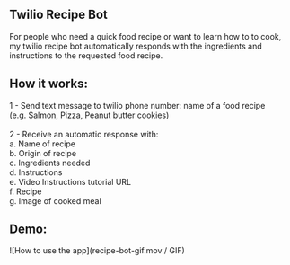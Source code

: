 Twilio Recipe Bot
-------------------------------------------------------------------------

For people who need a quick food recipe or want to learn how to to cook, 
my twilio recipe bot automatically responds with the ingredients and instructions to the requested food recipe.

How it works:
-------------------------------------------------------------------------
1 - Send text message to twilio phone number: name of a food recipe <br />
(e.g. Salmon, Pizza, Peanut butter cookies)<br />
<br />
2 - Receive an automatic response with: <br />
  a. Name of recipe<br />
  b. Origin of recipe<br />
  c. Ingredients needed<br />
  d. Instructions<br />
  e. Video Instructions tutorial URL<br />
  f. Recipe <br />
  g. Image of cooked meal<br />



Demo:
-------------------------------------------------------------------------
![How to use the app](recipe-bot-gif.mov / GIF)



